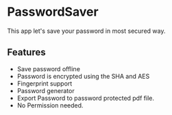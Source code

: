 # PasswordSaver
This app let's save your password in most secured way. 

## Features

- Save password offline
- Password is encrypted using the SHA and AES
- Fingerprint support
- Password generator
- Export Password to password protected pdf file.
- No Permission needed.
